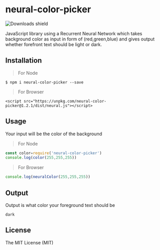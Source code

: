 # neural-color-picker
![Downloads shield](https://img.shields.io/npm/dt/neural-color-picker.svg)

JavaScript library using a Recurrent Neural Network which takes background color as input in form of (red,green,blue) and gives output whether forefront text should be light or dark.

## Installation

> For Node

    $ npm i neural-color-picker --save

> For Browser

	<script src="https://unpkg.com/neural-color-picker@1.2.1/dist/neural.js"></script>


## Usage
Your input will be the color of the background

> For Node

```javascript
const color=require('neural-color-picker')
console.log(color(255,255,255))
```

> For Browser

```javascript
console.log(neuralColor(255,255,255))
```

## Output
Output is what color your foreground text should be
```
dark
```

## License
The MIT License (MIT)